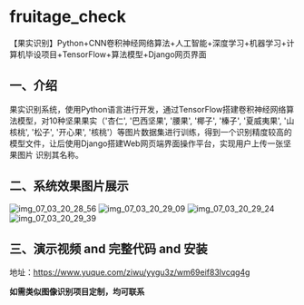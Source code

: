 # fruitage_check
【果实识别】Python+CNN卷积神经网络算法+人工智能+深度学习+机器学习+计算机毕设项目+TensorFlow+算法模型+Django网页界面

## 一、介绍
果实识别系统，使用Python语言进行开发，通过TensorFlow搭建卷积神经网络算法模型，对10种坚果果实（'杏仁', '巴西坚果', '腰果', '椰子', '榛子', '夏威夷果', '山核桃', '松子', '开心果', '核桃'）等图片数据集进行训练，得到一个识别精度较高的模型文件，让后使用Django搭建Web网页端界面操作平台，实现用户上传一张坚果图片 识别其名称。

## 二、系统效果图片展示
![img_07_03_20_28_56](https://github.com/user-attachments/assets/6efbed5a-c55a-4713-8eed-cd8a0cfc065c)
![img_07_03_20_29_09](https://github.com/user-attachments/assets/265a61f0-0fad-4348-9bbb-3dabba2f8b08)
![img_07_03_20_29_24](https://github.com/user-attachments/assets/86e61bdf-554c-4ff8-82b9-d2b07bd977cb)
![img_07_03_20_29_39](https://github.com/user-attachments/assets/541db8fe-3e2c-411f-bcf2-e1ab0c060901)

## 三、演示视频 and 完整代码 and 安装
地址：https://www.yuque.com/ziwu/yygu3z/wm69eif83lvcqg4g

**如需类似图像识别项目定制，均可联系**

